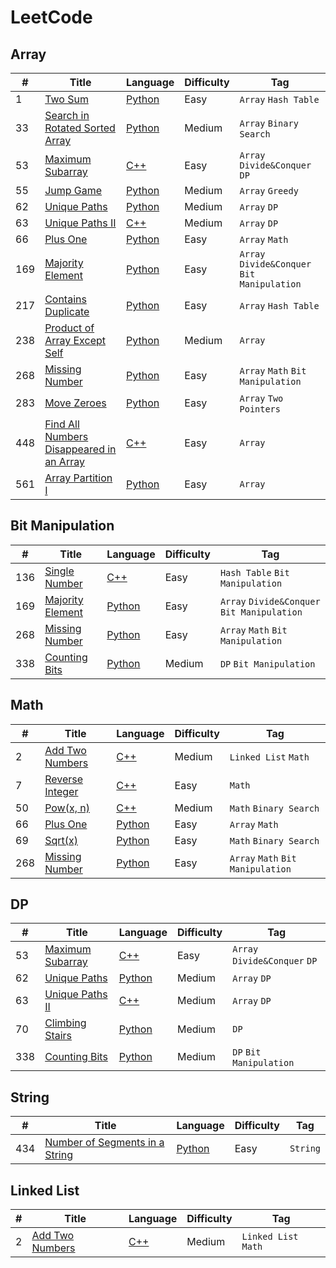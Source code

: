 
# LeetCode

## Array

| #  | Title        |Language       |Difficulty       |Tag                |
| ---- | ------------ | ------------- | --------------- | ----------------- |
| 1  | [Two Sum](https://leetcode.com/problems/two-sum/description/)      | [Python](https://github.com/zjjyh96/LeetCode/blob/master/Python/001.py)        |Easy             |`Array` `Hash Table`   |
| 33 | [Search in Rotated Sorted Array](https://leetcode.com/problems/search-in-rotated-sorted-array/description/) | [Python](https://github.com/zjjyh96/LeetCode/blob/master/Python/033.py)        |Medium           |`Array` `Binary Search`       |
| 53 | [Maximum Subarray](https://leetcode.com/problems/maximum-subarray/description/)    | [C++](https://github.com/zjjyh96/LeetCode/blob/master/C%2B%2B/053.cpp) |Easy           |`Array` `Divide&Conquer` `DP`       |
| 55 | [Jump Game](https://leetcode.com/problems/jump-game/description/)    | [Python](https://github.com/zjjyh96/LeetCode/blob/master/Python/055.py)        |Medium           |`Array` `Greedy`       |
| 62 | [Unique Paths](https://leetcode.com/problems/unique-paths/description/) | [Python](https://github.com/zjjyh96/LeetCode/blob/master/Python/062.py)        |Medium           |`Array` `DP`       |
| 63 | [Unique Paths II](https://leetcode.com/problems/unique-paths-ii/description/) | [C++](https://github.com/zjjyh96/LeetCode/blob/master/C%2B%2B/063.cpp)        |Medium           |`Array` `DP`       |
| 66 | [Plus One](https://leetcode.com/problems/plus-one/description/) | [Python](https://github.com/zjjyh96/LeetCode/blob/master/Python/066.py)        |Easy           |`Array` `Math`       |
| 169 | [Majority Element](https://leetcode.com/problems/majority-element/description/) | [Python](https://github.com/zjjyh96/LeetCode/blob/master/Python/169.py)        |Easy           |`Array` `Divide&Conquer` `Bit Manipulation`       |
| 217 | [Contains Duplicate](https://leetcode.com/problems/contains-duplicate/description/) | [Python](https://github.com/zjjyh96/LeetCode/blob/master/Python/217.py)        |Easy           |`Array` `Hash Table`|
| 238| [Product of Array Except Self](https://leetcode.com/problems/product-of-array-except-self/description/) | [Python](https://github.com/zjjyh96/LeetCode/blob/master/Python/238.py)        |Medium           |`Array`       |
| 268| [Missing Number](https://leetcode.com/problems/missing-number/description/)    | [Python](https://github.com/zjjyh96/LeetCode/blob/master/Python/268.py)   |Easy           |`Array` `Math` `Bit Manipulation`       |
| 283| [Move Zeroes](https://leetcode.com/problems/move-zeroes/description/) | [Python](https://github.com/zjjyh96/LeetCode/blob/master/Python/283.py)        |Easy           |`Array` `Two Pointers`       |
| 448| [Find All Numbers Disappeared in an Array](https://leetcode.com/problems/find-all-numbers-disappeared-in-an-array/description/) | [C++](https://github.com/zjjyh96/LeetCode/blob/master/C%2B%2B/448.cpp)        |Easy           |`Array`       |
| 561| [Array Partition I](https://leetcode.com/problems/array-partition-i/description/)    | [Python](https://github.com/zjjyh96/LeetCode/blob/master/Python/561.py)|Easy           |`Array`       |

## Bit Manipulation

| #    | Title        |Language       |Difficulty       |Tag                |
| ---- | ------------ | ------------- | --------------- | ----------------- |
| 136 | [Single Number](https://leetcode.com/problems/single-number/description/) | [C++](https://github.com/zjjyh96/LeetCode/blob/master/C%2B%2B/136.cpp)        |Easy           |`Hash Table` `Bit Manipulation`       |
| 169 | [Majority Element](https://leetcode.com/problems/majority-element/description/) | [Python](https://github.com/zjjyh96/LeetCode/blob/master/Python/169.py)        |Easy           |`Array` `Divide&Conquer` `Bit Manipulation`       |
| 268| [Missing Number](https://leetcode.com/problems/missing-number/description/)    | [Python](https://github.com/zjjyh96/LeetCode/blob/master/Python/268.py)   |Easy           |`Array` `Math` `Bit Manipulation`       |
| 338  |[Counting Bits](https://leetcode.com/problems/counting-bits/description/)   | [Python](https://github.com/zjjyh96/LeetCode/blob/master/Python/338.py)     |Medium           |`DP` `Bit Manipulation`  |


## Math

| #    | Title        |Language       |Difficulty       |Tag                |
| ---- | ------------ | ------------- | --------------- | ----------------- |
| 2   | [Add Two Numbers](https://leetcode.com/problems/add-two-numbers/description/)   | [C++](https://github.com/zjjyh96/LeetCode/blob/master/C%2B%2B/002.cpp)     |Medium      |`Linked List` `Math`  |
| 7   | [Reverse Integer](https://leetcode.com/problems/reverse-integer/description/)   | [C++](https://github.com/zjjyh96/LeetCode/blob/master/C%2B%2B/007.cpp)     |Easy        |`Math`                |
| 50  | [Pow(x, n)](https://leetcode.com/problems/powx-n/description/)                  | [C++](https://github.com/zjjyh96/LeetCode/blob/master/C%2B%2B/050.cpp)     |Medium      |`Math` `Binary Search`|
| 66  | [Plus One](https://leetcode.com/problems/plus-one/description/)                 | [Python](https://github.com/zjjyh96/LeetCode/blob/master/Python/066.py)    |Easy        |`Array` `Math`        |
| 69  | [Sqrt(x)](https://leetcode.com/problems/sqrtx/description/)                     | [Python](https://github.com/zjjyh96/LeetCode/blob/master/Python/069.py)    |Easy        |`Math` `Binary Search`|
| 268 | [Missing Number](https://leetcode.com/problems/missing-number/description/)     | [Python](https://github.com/zjjyh96/LeetCode/blob/master/Python/268.py)    |Easy        |`Array` `Math` `Bit Manipulation`       |

## DP

| #    | Title        |Language       |Difficulty       |Tag                |
| ---- | ------------ | ------------- | --------------- | ----------------- |
| 53 | [Maximum Subarray](https://leetcode.com/problems/maximum-subarray/description/)    | [C++](https://github.com/zjjyh96/LeetCode/blob/master/C%2B%2B/053.cpp) |Easy           |`Array` `Divide&Conquer` `DP`       |
| 62 | [Unique Paths](https://leetcode.com/problems/unique-paths/description/) | [Python](https://github.com/zjjyh96/LeetCode/blob/master/Python/062.py)        |Medium           |`Array` `DP`       |
| 63 | [Unique Paths II](https://leetcode.com/problems/unique-paths-ii/description/) | [C++](https://github.com/zjjyh96/LeetCode/blob/master/C%2B%2B/063.cpp)        |Medium           |`Array` `DP`       |
| 70 | [Climbing Stairs](https://leetcode.com/problems/climbing-stairs/description/) | [Python](https://github.com/zjjyh96/LeetCode/blob/master/Python/070.py)        |Medium           |`DP`       |
| 338  |[Counting Bits](https://leetcode.com/problems/counting-bits/description/)   | [Python](https://github.com/zjjyh96/LeetCode/blob/master/Python/338.py)     |Medium           |`DP` `Bit Manipulation`  |

## String

| #    | Title        |Language       |Difficulty       |Tag                |
| ---- | ------------ | ------------- | --------------- | ----------------- |
| 434 | [Number of Segments in a String](https://leetcode.com/problems/number-of-segments-in-a-string/description/)| [Python](https://github.com/zjjyh96/LeetCode/blob/master/Python/434.py) |Easy |`String`|

## Linked List
| #    | Title        |Language       |Difficulty       |Tag                |
| ---- | ------------ | ------------- | --------------- | ----------------- |
| 2   | [Add Two Numbers](https://leetcode.com/problems/add-two-numbers/description/)         | [C++](https://github.com/zjjyh96/LeetCode/blob/master/C%2B%2B/002.cpp)     |Medium             |`Linked List` `Math`   |
